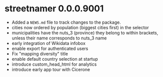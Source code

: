 # streetnamer 0.0.0.9001

* Added a `NEWS.md` file to track changes to the package.
* cities now ordered by population (biggest cities first) in the selector
* municipalities have the nuts_3 (province) they belong to within brackets, unless their name corresponds to nuts_3 name
* early integration of Wikidata infobox
* enable export for authenticated users
* Fix "mapping diversity" title
* enable default country selection at startup
* introduce custom_head_html for analytics
* introduce early app tour with Cicerone
